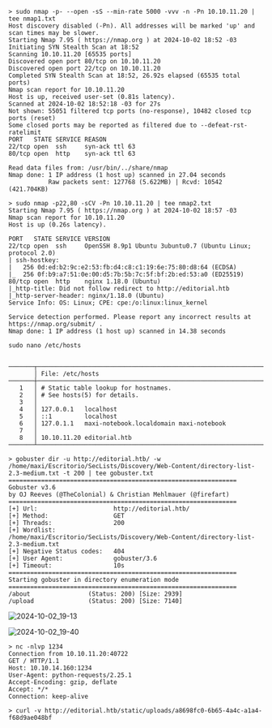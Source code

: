 
<pre><code>> sudo nmap -p- --open -sS --min-rate 5000 -vvv -n -Pn 10.10.11.20 | tee nmap1.txt
Host discovery disabled (-Pn). All addresses will be marked 'up' and scan times may be slower.
Starting Nmap 7.95 ( https://nmap.org ) at 2024-10-02 18:52 -03
Initiating SYN Stealth Scan at 18:52
Scanning 10.10.11.20 [65535 ports]
Discovered open port 80/tcp on 10.10.11.20
Discovered open port 22/tcp on 10.10.11.20
Completed SYN Stealth Scan at 18:52, 26.92s elapsed (65535 total ports)
Nmap scan report for 10.10.11.20
Host is up, received user-set (0.81s latency).
Scanned at 2024-10-02 18:52:18 -03 for 27s
Not shown: 55051 filtered tcp ports (no-response), 10482 closed tcp ports (reset)
Some closed ports may be reported as filtered due to --defeat-rst-ratelimit
PORT   STATE SERVICE REASON
22/tcp open  ssh     syn-ack ttl 63
80/tcp open  http    syn-ack ttl 63

Read data files from: /usr/bin/../share/nmap
Nmap done: 1 IP address (1 host up) scanned in 27.04 seconds
           Raw packets sent: 127768 (5.622MB) | Rcvd: 10542 (421.704KB)</code></pre>

<pre><code>> sudo nmap -p22,80 -sCV -Pn 10.10.11.20 | tee nmap2.txt
Starting Nmap 7.95 ( https://nmap.org ) at 2024-10-02 18:57 -03
Nmap scan report for 10.10.11.20
Host is up (0.26s latency).

PORT   STATE SERVICE VERSION
22/tcp open  ssh     OpenSSH 8.9p1 Ubuntu 3ubuntu0.7 (Ubuntu Linux; protocol 2.0)
| ssh-hostkey: 
|   256 0d:ed:b2:9c:e2:53:fb:d4:c8:c1:19:6e:75:80:d8:64 (ECDSA)
|_  256 0f:b9:a7:51:0e:00:d5:7b:5b:7c:5f:bf:2b:ed:53:a0 (ED25519)
80/tcp open  http    nginx 1.18.0 (Ubuntu)
|_http-title: Did not follow redirect to http://editorial.htb
|_http-server-header: nginx/1.18.0 (Ubuntu)
Service Info: OS: Linux; CPE: cpe:/o:linux:linux_kernel

Service detection performed. Please report any incorrect results at https://nmap.org/submit/ .
Nmap done: 1 IP address (1 host up) scanned in 14.38 seconds</code></pre>

<pre><code>sudo nano /etc/hosts</code></pre>

<pre><code>
───────┬─────────────────────────────────────────────────────────────────────────────────────────────────────────────
       │ File: /etc/hosts
───────┼─────────────────────────────────────────────────────────────────────────────────────────────────────────────
   1   │ # Static table lookup for hostnames.
   2   │ # See hosts(5) for details.
   3   │ 
   4   │ 127.0.0.1   localhost
   5   │ ::1         localhost
   6   │ 127.0.1.1   maxi-notebook.localdomain maxi-notebook
   7   │ 
   8   │ 10.10.11.20 editorial.htb
───────┴─────────────────────────────────────────────────────────────────────────────────────────────────────────────
</code></pre>

<pre><code>> gobuster dir -u http://editorial.htb/ -w /home/maxi/Escritorio/SecLists/Discovery/Web-Content/directory-list-2.3-medium.txt -t 200 | tee gobuster.txt
===============================================================
Gobuster v3.6
by OJ Reeves (@TheColonial) & Christian Mehlmauer (@firefart)
===============================================================
[+] Url:                     http://editorial.htb/
[+] Method:                  GET
[+] Threads:                 200
[+] Wordlist:                /home/maxi/Escritorio/SecLists/Discovery/Web-Content/directory-list-2.3-medium.txt
[+] Negative Status codes:   404
[+] User Agent:              gobuster/3.6
[+] Timeout:                 10s
===============================================================
Starting gobuster in directory enumeration mode
===============================================================
/about                (Status: 200) [Size: 2939]
/upload               (Status: 200) [Size: 7140]</code></pre>

![2024-10-02_19-13](https://github.com/user-attachments/assets/ef83909c-7c75-4cd1-ac65-ae829ae07455)

![2024-10-02_19-40](https://github.com/user-attachments/assets/be978427-6ed3-4ca9-820b-c5081227cd22)

<pre><code>> nc -nlvp 1234
Connection from 10.10.11.20:40722
GET / HTTP/1.1
Host: 10.10.14.160:1234
User-Agent: python-requests/2.25.1
Accept-Encoding: gzip, deflate
Accept: */*
Connection: keep-alive
</code></pre>

<pre><code>> curl -v http://editorial.htb/static/uploads/a8698fc0-6b65-4a4c-a1a4-f68d9ae048bf</code></pre>

<pre><code></code></pre>

<pre><code></code></pre>

<pre><code></code></pre>

<pre><code></code></pre>

<pre><code></code></pre>

<pre><code></code></pre>

<pre><code></code></pre>

<pre><code></code></pre>

<pre><code></code></pre>

<pre><code></code></pre>

<pre><code></code></pre>

<pre><code></code></pre>

<pre><code></code></pre>

<pre><code></code></pre>

<pre><code></code></pre>

<pre><code></code></pre>

<pre><code></code></pre>

<pre><code></code></pre>

<pre><code></code></pre>

<pre><code></code></pre>

<pre><code></code></pre>

<pre><code></code></pre>

<pre><code></code></pre>

<pre><code></code></pre>

<pre><code></code></pre>

<pre><code></code></pre>

<pre><code></code></pre>

<pre><code></code></pre>

<pre><code></code></pre>

<pre><code></code></pre>

<pre><code></code></pre>

<pre><code></code></pre>

<pre><code></code></pre>

<pre><code></code></pre>

<pre><code></code></pre>

<pre><code></code></pre>

<pre><code></code></pre>

<pre><code></code></pre>

<pre><code></code></pre>

<pre><code></code></pre>

<pre><code></code></pre>

<pre><code></code></pre>

<pre><code></code></pre>

<pre><code></code></pre>

<pre><code></code></pre>

<pre><code></code></pre>

<pre><code></code></pre>

<pre><code></code></pre>

<pre><code></code></pre>

<pre><code></code></pre>

<pre><code></code></pre>

<pre><code></code></pre>

<pre><code></code></pre>

<pre><code></code></pre>

<pre><code></code></pre>

<pre><code></code></pre>

<pre><code></code></pre>

<pre><code></code></pre>

<pre><code></code></pre>

<pre><code></code></pre>

<pre><code></code></pre>

<pre><code></code></pre>

<pre><code></code></pre>

<pre><code></code></pre>

<pre><code></code></pre>

<pre><code></code></pre>

<pre><code></code></pre>

<pre><code></code></pre>

<pre><code></code></pre>

<pre><code></code></pre>

<pre><code></code></pre>

<pre><code></code></pre>

<pre><code></code></pre>

<pre><code></code></pre>

<pre><code></code></pre>

<pre><code></code></pre>

<pre><code></code></pre>

<pre><code></code></pre>

<pre><code></code></pre>

<pre><code></code></pre>

<pre><code></code></pre>

<pre><code></code></pre>

<pre><code></code></pre>

<pre><code></code></pre>

<pre><code></code></pre>

<pre><code></code></pre>

<pre><code></code></pre>

<pre><code></code></pre>

<pre><code></code></pre>

<pre><code></code></pre>

<pre><code></code></pre>

<pre><code></code></pre>

<pre><code></code></pre>

<pre><code></code></pre>

<pre><code></code></pre>

<pre><code></code></pre>

<pre><code></code></pre>
